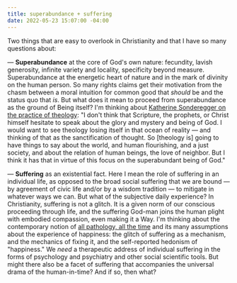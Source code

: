 ```yaml
---
title: superabundance + suffering
date: 2022-05-23 15:07:00 -04:00
---
```


Two things that are easy to overlook in Christianity and that I have so many questions about:

— **Superabundance** at the core of God's own nature: fecundity, lavish generosity, infinite variety and locality, specificity beyond measure. Superabundance at the energetic heart of nature and in the mark of divinity on the human person. So many rights claims get their motivation from the chasm between a moral intuition for common good that *should* be and the status quo that *is*. But what does it mean to proceed from superabundance as the ground of Being itself? I'm thinking about [Katherine Sonderegger on the practice of theology](https://podcasts.apple.com/us/podcast/katherine-sonderegger-god-the-great-hope-of-theology/id1505076294?i=1000555337596): "I don't think that Scripture, the prophets, or Christ himself hesitate to speak about the glory and mystery and being of God. I would want to see theology losing itself in that ocean of reality — and thinking of that as the sanctification of thought. So [theology is] going to have things to say about the world, and human flourishing, and a just society, and about the relation of human beings, the love of neighbor. But I think it has that in virtue of this focus on the superabundant being of God."

— **Suffering** as an existential fact. Here I mean the role of suffering in an individual life, as opposed to the broad social suffering that we are bound — by agreement of civic life and/or by a wisdom tradition — to mitigate in whatever ways we can. But what of the subjective daily experience? In Christianity, suffering is not a glitch. It is a given norm of our conscious proceeding through life, and the suffering God-man joins the human plight with embodied compassion, even making it a Way. I'm thinking about the contemporary notion of [all pathology, all the time](https://www.thenewatlantis.com/publications/all-pathology-all-the-time) and its many assumptions about the experience of happiness: the glitch of suffering as a mechanism, and the mechanics of fixing it, and the self-reported hedonism of "happiness." We *need* a therapeutic address of individual suffering in the forms of psychology and psychiatry and other social scientific tools. But might there also be a facet of suffering that accompanies the universal drama of the human-in-time? And if so, then what?